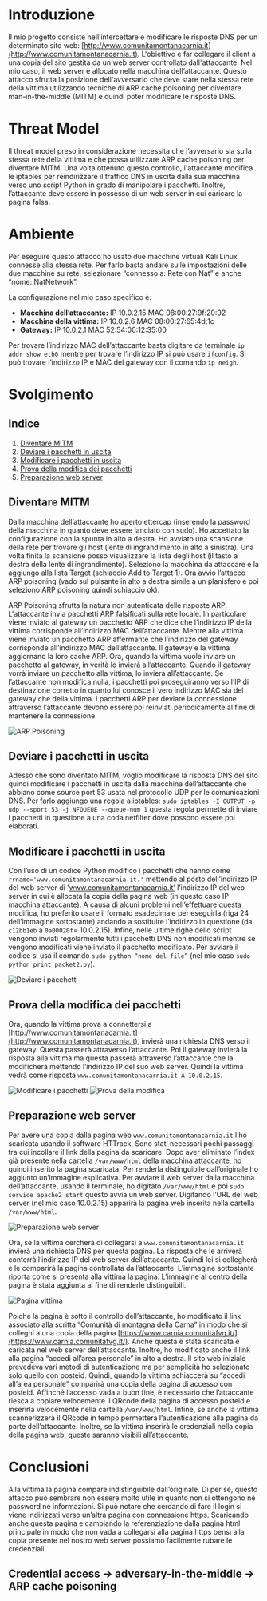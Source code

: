 # Introduzione

Il mio progetto consiste nell’intercettare e modificare le risposte DNS per un determinato sito web: [http://www.comunitamontanacarnia.it](http://www.comunitamontanacarnia.it). L'obiettivo è far collegare il client a una copia del sito gestita da un web server controllato dall'attaccante. Nel mio caso, il web server è allocato nella macchina dell’attaccante. Questo attacco sfrutta la posizione dell'avversario che deve stare nella stessa rete della vittima utilizzando tecniche di ARP cache poisoning per diventare man-in-the-middle (MITM) e quindi poter modificare le risposte DNS.

# Threat Model

Il threat model preso in considerazione necessita che l’avversario sia sulla stessa rete della vittima e che possa utilizzare ARP cache poisoning per diventare MITM. Una volta ottenuto questo controllo, l'attaccante modifica le iptables per reindirizzare il traffico DNS in uscita dalla sua macchina verso uno script Python in grado di manipolare i pacchetti. Inoltre, l’attaccante deve essere in possesso di un web server in cui caricare la pagina falsa.

# Ambiente

Per eseguire questo attacco ho usato due macchine virtuali Kali Linux connesse alla stessa rete. Per farlo basta andare sulle impostazioni delle due macchine su rete, selezionare “connesso a: Rete con Nat” e anche “nome: NatNetwork”.

La configurazione nel mio caso specifico è:
- **Macchina dell’attaccante:** IP 10.0.2.15 MAC 08:00:27:9f:20:92
- **Macchina della vittima:** IP 10.0.2.6 MAC 08:00:27:65:4d:1c
- **Gateway:** IP 10.0.2.1 MAC 52:54:00:12:35:00

Per trovare l’indirizzo MAC dell’attaccante basta digitare da terminale `ip addr show eth0` mentre per trovare l’indirizzo IP si può usare `ifconfig`. Si può trovare l’indirizzo IP e MAC del gateway con il comando `ip neigh`.

# Svolgimento

## Indice
1. [Diventare MITM](#diventare-mitm)
2. [Deviare i pacchetti in uscita](#deviare-i-pacchetti-in-uscita)
3. [Modificare i pacchetti in uscita](#modificare-i-pacchetti-in-uscita)
4. [Prova della modifica dei pacchetti](#prova-della-modifica-dei-pacchetti)
5. [Preparazione web server](#preparazione-web-server)

## Diventare MITM

Dalla macchina dell’attaccante ho aperto ettercap (inserendo la password della macchina in quanto deve essere lanciato con sudo). Ho accettato la configurazione con la spunta in alto a destra. Ho avviato una scansione della rete per trovare gli host (lente di ingrandimento in alto a sinistra). Una volta finita la scansione posso visualizzare la lista degli host (il tasto a destra della lente di ingrandimento). Seleziono la macchina da attaccare e la aggiungo alla lista Target (schiaccio Add to Target 1). Ora avvio l’attacco ARP poisoning (vado sul pulsante in alto a destra simile a un planisfero e poi seleziono ARP poisoning quindi schiaccio ok).

ARP Poisoning sfrutta la natura non autenticata delle risposte ARP. L'attaccante invia pacchetti ARP falsificati sulla rete locale. In particolare viene inviato al gateway un pacchetto ARP che dice che l’indirizzo IP della vittima corrisponde all’indirizzo MAC dell’attaccante. Mentre alla vittima viene inviato un pacchetto ARP affermante che l’indirizzo del gateway corrisponde all’indirizzo MAC dell’attaccante. Il gateway e la vittima aggiornano la loro cache ARP. Ora, quando la vittima vuole inviare un pacchetto al gateway, in verità lo invierà all’attaccante. Quando il gateway vorrà inviare un pacchetto alla vittima, lo invierà all’attaccante. Se l’attaccante non modifica nulla, i pacchetti poi proseguiranno verso l’IP di destinazione corretto in quanto lui conosce il vero indirizzo MAC sia del gateway che della vittima. I pacchetti ARP per deviare la connessione attraverso l’attaccante devono essere poi reinviati periodicamente al fine di mantenere la connessione.

![ARP Poisoning](images/image1.png)

## Deviare i pacchetti in uscita

Adesso che sono diventato MITM, voglio modificare la risposta DNS del sito quindi modificare i pacchetti in uscita dalla macchina dell’attaccante che abbiano come source port 53 usata nel protocollo UDP per le comunicazioni DNS. Per farlo aggiungo una regola a iptables: `sudo iptables -I OUTPUT -p udp --sport 53 -j NFQUEUE --queue-num 1` questa regola permette di inviare i pacchetti in questione a una coda netfilter dove possono essere poi elaborati.



## Modificare i pacchetti in uscita

Con l’uso di un codice Python modifico i pacchetti che hanno come `rrname='www.comunitamontanacarnia.it.'` mettendo al posto dell’indirizzo IP del web server di 'www.comunitamontanacarnia.it’ l’indirizzo IP del web server in cui è allocata la copia della pagina web (in questo caso IP macchina attaccante). A causa di alcuni problemi nell’effettuare questa modifica, ho preferito usare il formato esadecimale per eseguirla (riga 24 dell’immagine sottostante) andando a sostituire l’indirizzo in questione (da `c12bb1eb` a `0a00020f`= 10.0.2.15). Infine, nelle ultime righe dello script vengono inviati regolarmente tutti i pacchetti DNS non modificati mentre se vengono modificati viene inviato il pacchetto modificato. Per avviare il codice si usa il comando `sudo python “nome del file”` (nel mio caso `sudo python print_packet2.py`).

![Deviare i pacchetti](images/image2.png)


## Prova della modifica dei pacchetti

Ora, quando la vittima prova a connettersi a [http://www.comunitamontanacarnia.it](http://www.comunitamontanacarnia.it), invierà una richiesta DNS verso il gateway. Questa passerà attraverso l’attaccante. Poi il gateway invierà la risposta alla vittima ma questa passerà attraverso l’attaccante che la modificherà mettendo l’indirizzo IP del suo web server. Quindi la vittima vedrà come risposta `www.comunitamontanacarnia.it A 10.0.2.15`.

![Modificare i pacchetti](images/image3.png)
![Prova della modifica](images/image4.png)

## Preparazione web server

Per avere una copia dalla pagina web `www.comunitamontanacarnia.it` l’ho scaricata usando il software HTTrack. Sono stati necessari pochi passaggi tra cui incollare il link della pagina da scaricare. Dopo aver eliminato l’index già presente nella cartella `/var/www/html` della macchina attaccante, ho quindi inserito la pagina scaricata. Per renderla distinguibile dall’originale ho aggiunto un’immagine esplicativa. Per avviare il web server dalla macchina dell’attaccante, usando il terminale, ho digitato `/var/www/html` e poi `sudo service apache2 start` questo avvia un web server. Digitando l’URL del web server (nel mio caso 10.0.2.15) apparirà la pagina web inserita nella cartella `/var/www/html`.


![Preparazione web server](images/image5.png)

Ora, se la vittima cercherà di collegarsi a `www.comunitamontanacarnia.it` invierà una richiesta DNS per questa pagina. La risposta che le arriverà conterrà l’indirizzo IP del web server dell’attaccante. Quindi lei si collegherà e le comparirà la pagina controllata dall’attaccante. L’immagine sottostante riporta come si presenta alla vittima la pagina. L’immagine al centro della pagina è stata aggiunta al fine di renderle distinguibili.

![Pagina vittima](images/image6.png)

Poiché la pagina è sotto il controllo dell’attaccante, ho modificato il link associato alla scritta “Comunità di montagna della Carna” in modo che si colleghi a una copia della pagina [https://www.carnia.comunitafvg.it/](https://www.carnia.comunitafvg.it/). Anche questa è stata scaricata e caricata nel web server dell’attaccante. Inoltre, ho modificato anche il link alla pagina “accedi all’area personale” in alto a destra. Il sito web iniziale prevedeva vari metodi di autenticazione ma per semplicità ho selezionato solo quello con posteid. Quindi, quando la vittima schiaccerà su “accedi all’area personale” comparirà una copia della pagina di accesso con posteid. Affinché l’accesso vada a buon fine, è necessario che l’attaccante riesca a copiare velocemente il QRcode della pagina di accesso posteid e inserirla velocemente nella cartella `/var/www/html`. Infine, se anche la vittima scannerizzerà il QRcode in tempo permetterà l’autenticazione alla pagina da parte dell’attaccante. Inoltre, se la vittima inserirà le credenziali nella copia della pagina web, queste saranno visibili all’attaccante.

# Conclusioni

Alla vittima la pagina compare indistinguibile dall’originale. Di per sé, questo attacco può sembrare non essere molto utile in quanto non si ottengono né password né informazioni. Si può notare che cercando di fare il login si viene indirizzati verso un’altra pagina con connessione https. Scaricando anche questa pagina e cambiando la referenziazione dalla pagina html principale in modo che non vada a collegarsi alla pagina https bensì alla copia presente nel nostro web server possiamo facilmente rubare le credenziali.

## Credential access -> adversary-in-the-middle -> ARP cache poisoning

